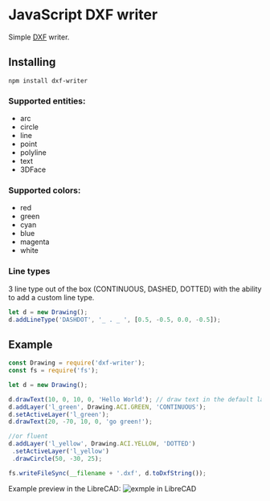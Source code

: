 # JavaScript DXF writer

Simple [DXF](https://en.wikipedia.org/wiki/AutoCAD_DXF) writer.

## Installing
```
npm install dxf-writer
```

### Supported entities: 
 - arc 
 - circle
 - line
 - point
 - polyline 
 - text
 - 3DFace
 
### Supported colors: 
 - red
 - green 
 - cyan
 - blue
 - magenta
 - white

### Line types
3 line type out of the box (CONTINUOUS, DASHED, DOTTED) with the ability to add a custom line type.

```javascript
let d = new Drawing();
d.addLineType('DASHDOT', '_ . _ ', [0.5, -0.5, 0.0, -0.5]);
```

## Example
```javascript
const Drawing = require('dxf-writer');
const fs = require('fs');

let d = new Drawing();

d.drawText(10, 0, 10, 0, 'Hello World'); // draw text in the default layer named "0"
d.addLayer('l_green', Drawing.ACI.GREEN, 'CONTINUOUS');
d.setActiveLayer('l_green');
d.drawText(20, -70, 10, 0, 'go green!');

//or fluent
d.addLayer('l_yellow', Drawing.ACI.YELLOW, 'DOTTED')
 .setActiveLayer('l_yellow')
 .drawCircle(50, -30, 25);

fs.writeFileSync(__filename + '.dxf', d.toDxfString());
```
Example preview in the LibreCAD:
![exmple in LibreCAD](https://raw.githubusercontent.com/ognjen-petrovic/js-dxf/master/examples/demo.png "example in LibreCAD")
